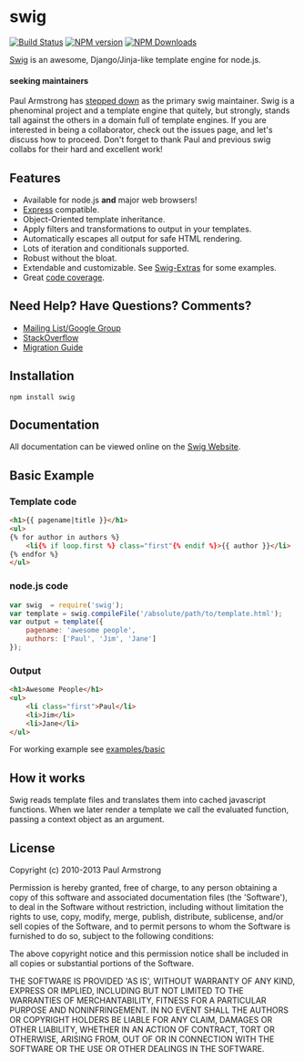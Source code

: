 # swig
[![Build Status](http://img.shields.io/travis/node-swig/swig-templates/master.svg?style=flat)](http://travis-ci.org/node-swig/swig-templates) [![NPM version](http://img.shields.io/npm/v/swig-templates.svg?style=flat)](https://www.npmjs.org/package/swig-templates) [![NPM Downloads](http://img.shields.io/npm/dm/swig-templates.svg?style=flat)](https://www.npmjs.org/package/swig-templates)

[Swig](http://node-swig.github.io/swig-templates/) is an awesome, Django/Jinja-like template engine for node.js.

#### seeking maintainers
Paul Armstrong has [stepped down](https://web.archive.org/web/20160311170700/https://github.com/paularmstrong/swig/issues/628) as the primary swig maintainer.  Swig is a phenominal project and a template engine that quitely, but strongly, stands tall against the others in a domain full of template engines.  If you are interested in being a collaborator, check out the issues page, and let's discuss how to proceed.  Don't forget to thank Paul and previous swig collabs for their hard and excellent work!

Features
--------

* Available for node.js **and** major web browsers!
* [Express](http://expressjs.com/) compatible.
* Object-Oriented template inheritance.
* Apply filters and transformations to output in your templates.
* Automatically escapes all output for safe HTML rendering.
* Lots of iteration and conditionals supported.
* Robust without the bloat.
* Extendable and customizable. See [Swig-Extras](https://github.com/paularmstrong/swig-extras) for some examples.
* Great [code coverage](http://node-swig.github.io/swig-templates/coverage.html).

Need Help? Have Questions? Comments?
------------------------------------

* [Mailing List/Google Group](http://groups.google.com/forum/#!forum/swig-templates)
* [StackOverflow](http://stackoverflow.com/questions/tagged/swig-template)
* [Migration Guide](https://github.com/node-swig/swig-templates/wiki/Migrating-from-v0.x.x-to-v1.0.0)

Installation
------------

    npm install swig

Documentation
-------------

All documentation can be viewed online on the [Swig Website](http://node-swig.github.io/swig-templates/).

Basic Example
-------------

### Template code

```html
<h1>{{ pagename|title }}</h1>
<ul>
{% for author in authors %}
    <li{% if loop.first %} class="first"{% endif %}>{{ author }}</li>
{% endfor %}
</ul>
```

### node.js code

```js
var swig  = require('swig');
var template = swig.compileFile('/absolute/path/to/template.html');
var output = template({
    pagename: 'awesome people',
    authors: ['Paul', 'Jim', 'Jane']
});
```

### Output

```html
<h1>Awesome People</h1>
<ul>
    <li class="first">Paul</li>
    <li>Jim</li>
    <li>Jane</li>
</ul>
```

For working example see [examples/basic](https://github.com/node-swig/swig-templates/tree/master/examples/basic)

How it works
------------

Swig reads template files and translates them into cached javascript functions. When we later render a template we call the evaluated function, passing a context object as an argument.

License
-------

Copyright (c) 2010-2013 Paul Armstrong

Permission is hereby granted, free of charge, to any person obtaining a copy of this software and associated documentation files (the 'Software'), to deal in the Software without restriction, including without limitation the rights to use, copy, modify, merge, publish, distribute, sublicense, and/or sell copies of the Software, and to permit persons to whom the Software is furnished to do so, subject to the following conditions:

The above copyright notice and this permission notice shall be included in all copies or substantial portions of the Software.

THE SOFTWARE IS PROVIDED 'AS IS', WITHOUT WARRANTY OF ANY KIND, EXPRESS OR IMPLIED, INCLUDING BUT NOT LIMITED TO THE WARRANTIES OF MERCHANTABILITY, FITNESS FOR A PARTICULAR PURPOSE AND NONINFRINGEMENT. IN NO EVENT SHALL THE AUTHORS OR COPYRIGHT HOLDERS BE LIABLE FOR ANY CLAIM, DAMAGES OR OTHER LIABILITY, WHETHER IN AN ACTION OF CONTRACT, TORT OR OTHERWISE, ARISING FROM, OUT OF OR IN CONNECTION WITH THE SOFTWARE OR THE USE OR OTHER DEALINGS IN THE SOFTWARE.
